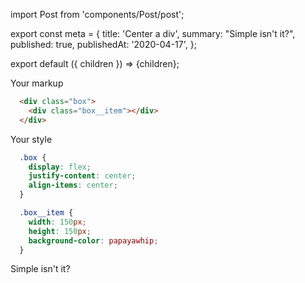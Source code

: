 import Post from 'components/Post/post';

export const meta = {
  title: 'Center a div',
  summary: "Simple isn't it?",
  published: true,
  publishedAt: '2020-04-17',
};

export default ({ children }) => <Post meta={meta}>{children}</Post>;

Your markup

```html
  <div class="box">
    <div class="box__item"></div>
  </div>
```

Your style

```css
  .box {
    display: flex;
    justify-content: center;
    align-items: center;
  }

  .box__item {
    width: 150px;
    height: 150px;
    background-color: papayawhip;
  }
```

Simple isn't it?
